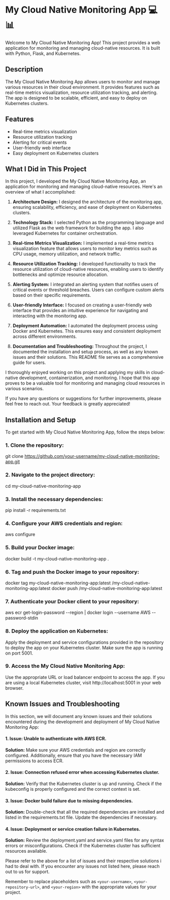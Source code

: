 # My Cloud Native Monitoring App :computer:📊

Welcome to My Cloud Native Monitoring App! This project provides a web application for monitoring and managing cloud-native resources. It is built with Python, Flask, and Kubernetes.

## Description

The My Cloud Native Monitoring App allows users to monitor and manage various resources in their cloud environment. It provides features such as real-time metrics visualization, resource utilization tracking, and alerting. The app is designed to be scalable, efficient, and easy to deploy on Kubernetes clusters.

## Features

- Real-time metrics visualization
- Resource utilization tracking
- Alerting for critical events
- User-friendly web interface
- Easy deployment on Kubernetes clusters

## What I Did in This Project

In this project, I developed the My Cloud Native Monitoring App, an application for monitoring and managing cloud-native resources. Here's an overview of what I accomplished:

1. **Architecture Design:** I designed the architecture of the monitoring app, ensuring scalability, efficiency, and ease of deployment on Kubernetes clusters.

2. **Technology Stack:** I selected Python as the programming language and utilized Flask as the web framework for building the app. I also leveraged Kubernetes for container orchestration.

3. **Real-time Metrics Visualization:** I implemented a real-time metrics visualization feature that allows users to monitor key metrics such as CPU usage, memory utilization, and network traffic.

4. **Resource Utilization Tracking:** I developed functionality to track the resource utilization of cloud-native resources, enabling users to identify bottlenecks and optimize resource allocation.

5. **Alerting System:** I integrated an alerting system that notifies users of critical events or threshold breaches. Users can configure custom alerts based on their specific requirements.

6. **User-friendly Interface:** I focused on creating a user-friendly web interface that provides an intuitive experience for navigating and interacting with the monitoring app.

7. **Deployment Automation:** I automated the deployment process using Docker and Kubernetes. This ensures easy and consistent deployment across different environments.

8. **Documentation and Troubleshooting:** Throughout the project, I documented the installation and setup process, as well as any known issues and their solutions. This README file serves as a comprehensive guide for users.

I thoroughly enjoyed working on this project and applying my skills in cloud-native development, containerization, and monitoring. I hope that this app proves to be a valuable tool for monitoring and managing cloud resources in various scenarios.

If you have any questions or suggestions for further improvements, please feel free to reach out. Your feedback is greatly appreciated!

## Installation and Setup

To get started with My Cloud Native Monitoring App, follow the steps below:

### 1. Clone the repository:


git clone https://github.com/your-username/my-cloud-native-monitoring-app.git
### 2. Navigate to the project directory:


cd my-cloud-native-monitoring-app
### 3. Install the necessary dependencies:


pip install -r requirements.txt
### 4. Configure your AWS credentials and region:

aws configure
### 5. Build your Docker image:

docker build -t my-cloud-native-monitoring-app .
### 6. Tag and push the Docker image to your repository:

docker tag my-cloud-native-monitoring-app:latest <your-repository-url>/my-cloud-native-monitoring-app:latest
docker push <your-repository-url>/my-cloud-native-monitoring-app:latest
  
### 7. Authenticate your Docker client to your repository:

aws ecr get-login-password --region <your-region> | docker login --username AWS --password-stdin <your-repository-url>
  
### 8. Deploy the application on Kubernetes:
Apply the deployment and service configurations provided in the repository to deploy the app on your Kubernetes cluster. Make sure the app is running on port 5001.

### 9. Access the My Cloud Native Monitoring App:
Use the appropriate URL or load balancer endpoint to access the app. If you are using a local Kubernetes cluster, visit http://localhost:5001 in your web browser.

## Known Issues and Troubleshooting
In this section, we will document any known issues and their solutions encountered during the development and deployment of My Cloud Native Monitoring App:

#### 1. **Issue:** Unable to authenticate with AWS ECR.
**Solution:** Make sure your AWS credentials and region are correctly configured. Additionally, ensure that you have the necessary IAM permissions to access ECR.

#### 2. **Issue:** Connection refused error when accessing Kubernetes cluster.
**Solution:** Verify that the Kubernetes cluster is up and running. Check if the kubeconfig is properly configured and the correct context is set.

#### 3. **Issue:** Docker build failure due to missing dependencies.
**Solution:** Double-check that all the required dependencies are installed and listed in the requirements.txt file. Update the dependencies if necessary.

#### 4. **Issue:** Deployment or service creation failure in Kubernetes.
**Solution:** Review the deployment.yaml and service.yaml files for any syntax errors or misconfigurations. Check if the Kubernetes cluster has sufficient resources available.


Please refer to the above for a list of issues and their respective solutions i had to deal with. If you encounter any issues not listed here, please reach out to us for support.

Remember to replace placeholders such as `<your-username>`, `<your-repository-url>`, and `<your-region>` with the appropriate values for your project.

